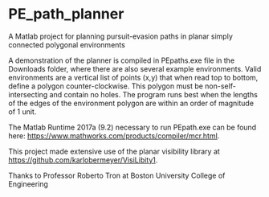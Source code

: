 # PE_path_planner
A Matlab project for planning pursuit-evasion paths in planar simply connected polygonal environments

A demonstration of the planner is compiled in PEpaths.exe file in the Downloads folder, where there are also several example environments.
Valid environments are a vertical list of points (x,y) that when read top to bottom, define a polygon counter-clockwise. This polygon must be non-self-intersecting and contain no holes. The program runs best when the lengths of the edges of the environment polygon are within an order of magnitude of 1 unit.

The Matlab Runtime 2017a (9.2) necessary to run PEpath.exe can be found here: https://www.mathworks.com/products/compiler/mcr.html.

This project made extensive use of the planar visibility library at https://github.com/karlobermeyer/VisiLibity1.

Thanks to Professor Roberto Tron at Boston University College of Engineering
